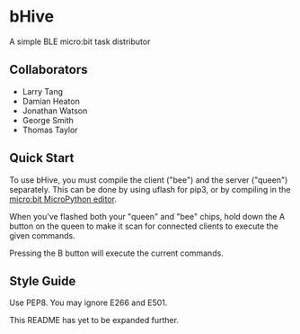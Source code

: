 # bHive
A simple BLE micro:bit task distributor

## Collaborators
- Larry Tang
- Damian Heaton
- Jonathan Watson
- George Smith
- Thomas Taylor

## Quick Start
To use bHive, you must compile the client ("bee") and the server ("queen") separately.
This can be done by using uflash for pip3, or by compiling in the [micro:bit MicroPython editor](https://python.microbit.org/).

When you've flashed both your "queen" and "bee" chips, hold down the A button on the queen to make it scan for connected clients to execute the given commands.

Pressing the B button will execute the current commands.

## Style Guide
Use PEP8. You may ignore E266 and E501.

This README has yet to be expanded further.
